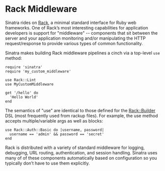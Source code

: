 Rack Middleware
===============

Sinatra rides on [Rack][rack], a minimal standard interface for Ruby web frameworks. One of Rack’s most interesting capabilities for application developers is support for "middleware" -- components that sit between the server and your application monitoring and/or manipulating the HTTP request/response to provide various types of common functionality.

Sinatra makes building Rack middleware pipelines a cinch via a top-level `use` method:

    require 'sinatra'
    require 'my_custom_middleware'

    use Rack::Lint
    use MyCustomMiddleware

    get '/hello' do
      'Hello World'
    end


The semantics of "use" are identical to those defined for the [Rack::Builder][rack_builder] DSL (most frequently used from rackup files). For example, the use  method accepts multiple/variable args as well as blocks:

    use Rack::Auth::Basic do |username, password|
      username == 'admin' && password == 'secret'
    end

Rack is distributed with a variety of standard middleware for logging, debugging, URL routing, authentication, and session handling. Sinatra uses many of of these components automatically based on configuration so you typically don’t have to use them explicitly.

[rack]: http://rack.rubyforge.org/
[rack_builder]: http://rack.rubyforge.org/doc/classes/Rack/Builder.html

